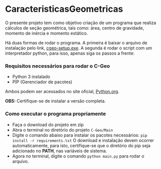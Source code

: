 # CaracteristicasGeometricas

O presente projeto tem como objetivo criação de um programa que realiza cálculos de seção geométrica, tais como: área, centro de gravidade, momento de inércia e momento estático.

Há duas formas de rodar o programa. A primeira é baixar o arquivo de instalação pelo link, [cgeo-setup.exe](https://github.com/herculeslopes/C-Geo/releases/download/v0.1/cgeo-setup.exe). A segunda é rodar o script com um interpretador python, para isso, apenas siga os passos a frente:

### Requisitos necessários para rodar o C-Geo
- Python 3 instalado
- PIP (Gerenciador de pacotes)

Ambos podem ser acessados no site oficial, [Python.org](https://www.python.org).

**OBS:** Certifique-se de instalar a versão completa.

### Como executar o programa propriamente
- Faça o download do projeto em zip
- Abra o terminal no diretório do projeto `C-Geo/Main`
- Digite o comando abaixo para instalar os pacotes necessários:
  `pip install -r requirements.txt`
  O download e instalação devem ocorrer automaticamente, para isto, certifique-se que o diretório do pip seja adicionado no **PATH**, nas variáveis de sistema.
- Agora no terminal, digite o comando `python main.py` para rodar o arquivo.
